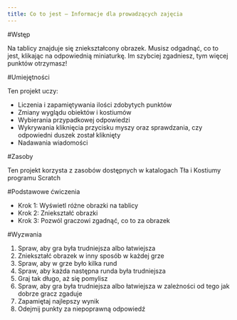 ```yaml
---
title: Co to jest — Informacje dla prowadzących zajęcia
---
```


#Wstęp

Na tablicy znajduje się zniekształcony obrazek. Musisz odgadnąć, co to jest, klikając na odpowiednią miniaturkę. Im szybciej zgadniesz, tym więcej punktów otrzymasz!

#Umiejętności

Ten projekt uczy:

* Liczenia i zapamiętywania ilości zdobytych punktów
* Zmiany wyglądu obiektów i kostiumów
* Wybierania przypadkowej odpowiedzi
* Wykrywania kliknięcia przycisku myszy oraz sprawdzania, czy odpowiedni duszek został kliknięty
* Nadawania wiadomości

#Zasoby

Ten projekt korzysta z zasobów dostępnych w katalogach Tła i Kostiumy programu Scratch

#Podstawowe ćwiczenia
* Krok 1: Wyświetl różne obrazki na tablicy
* Krok 2: Zniekształć obrazki
* Krok 3: Pozwól graczowi zgadnąć, co to za obrazek

#Wyzwania
1. Spraw, aby gra była trudniejsza albo łatwiejsza
2. Zniekształć obrazek w inny sposób w każdej grze
3. Spraw, aby w grze było kilka rund
4. Spraw, aby każda następna runda była trudniejsza
5. Graj tak długo, aż się pomylisz
6. Spraw, aby gra była trudniejsza albo łatwiejsza w zależności od tego jak dobrze gracz zgaduje
7. Zapamiętaj najlepszy wynik
8. Odejmij punkty za niepoprawną odpowiedź
